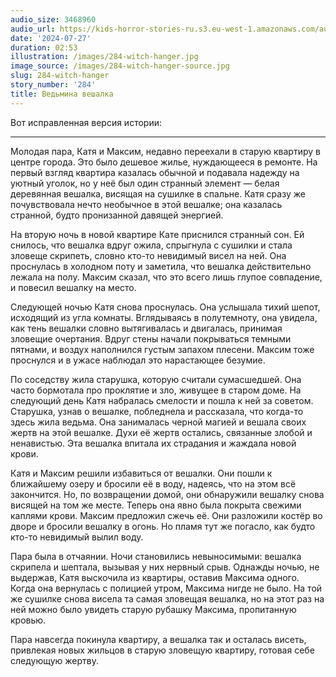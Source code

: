 ```yaml
---
audio_size: 3468960
audio_url: https://kids-horror-stories-ru.s3.eu-west-1.amazonaws.com/audio/284-witch-hanger.mp3
date: '2024-07-27'
duration: 02:53
illustration: /images/284-witch-hanger.jpg
image_source: /images/284-witch-hanger-source.jpg
slug: 284-witch-hanger
story_number: '284'
title: Ведьмина вешалка
---
```


Вот исправленная версия истории:

---

Молодая пара, Катя и Максим, недавно переехали в старую квартиру в центре города. Это было дешевое жилье, нуждающееся в ремонте. На первый взгляд квартира казалась обычной и подавала надежду на уютный уголок, но у неё был один странный элемент — белая деревянная вешалка, висящая на сушилке в спальне. Катя сразу же почувствовала нечто необычное в этой вешалке; она казалась странной, будто пронизанной давящей энергией.

На вторую ночь в новой квартире Кате приснился странный сон. Ей снилось, что вешалка вдруг ожила, спрыгнула с сушилки и стала зловеще скрипеть, словно кто-то невидимый висел на ней. Она проснулась в холодном поту и заметила, что вешалка действительно лежала на полу. Максим сказал, что это всего лишь глупое совпадение, и повесил вешалку на место.

Следующей ночью Катя снова проснулась. Она услышала тихий шепот, исходящий из угла комнаты. Вглядываясь в полутемноту, она увидела, как тень вешалки словно вытягивалась и двигалась, принимая зловещие очертания. Вдруг стены начали покрываться темными пятнами, и воздух наполнился густым запахом плесени. Максим тоже проснулся и в ужасе наблюдал это нарастающее безумие.

По соседству жила старушка, которую считали сумасшедшей. Она часто бормотала про проклятие и зло, живущее в старом доме. На следующий день Катя набралась смелости и пошла к ней за советом. Старушка, узнав о вешалке, побледнела и рассказала, что когда-то здесь жила ведьма. Она занималась черной магией и вешала своих жертв на этой вешалке. Духи её жертв остались, связанные злобой и ненавистью. Эта вешалка впитала их страдания и жаждала новой крови.

Катя и Максим решили избавиться от вешалки. Они пошли к ближайшему озеру и бросили её в воду, надеясь, что на этом всё закончится. Но, по возвращении домой, они обнаружили вешалку снова висящей на том же месте. Теперь она явно была покрыта свежими каплями крови. Максим предложил сжечь её. Они разложили костёр во дворе и бросили вешалку в огонь. Но пламя тут же погасло, как будто кто-то невидимый вылил воду.

Пара была в отчаянии. Ночи становились невыносимыми: вешалка скрипела и шептала, вызывая у них нервный срыв. Однажды ночью, не выдержав, Катя выскочила из квартиры, оставив Максима одного. Когда она вернулась с полицией утром, Максима нигде не было. На той же сушилке снова висела та самая зловещая вешалка, но на этот раз на ней можно было увидеть старую рубашку Максима, пропитанную кровью.

Пара навсегда покинула квартиру, а вешалка так и осталась висеть, привлекая новых жильцов в старую зловещую квартиру, готовая себе следующую жертву.